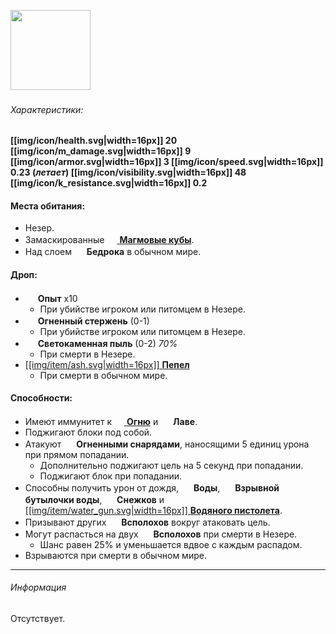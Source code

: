 <img src="https://gamepedia.cursecdn.com/minecraft_gamepedia/5/5a/Blaze.gif" width="128"> 

###### Характеристики:
**[[img/icon/health.svg|width=16px]] 20
[[img/icon/m_damage.svg|width=16px]] 9
[[img/icon/armor.svg|width=16px]] 3
[[img/icon/speed.svg|width=16px]] 0.23 (*летает*)
[[img/icon/visibility.svg|width=16px]] 48
[[img/icon/k_resistance.svg|width=16px]] 0.2**

#### Места обитания:
- Незер.
- Замаскированные [<img src="https://gamepedia.cursecdn.com/minecraft_gamepedia/e/ed/Magma_Cube.png" width="16"> **Магмовые кубы**](https://github.com/SoSeDiK-Universe/Wiki/wiki/Магмовый-куб).
- Над слоем <img src="https://gamepedia.cursecdn.com/minecraft_gamepedia/6/68/Bedrock_JE2_BE2.png" width="16"> **Бедрока** в обычном мире.

#### Дроп:
- <img src="https://gamepedia.cursecdn.com/minecraft_gamepedia/3/38/Experience_Orb.gif" width="16"> **Опыт** x10
  - При убийстве игроком или питомцем в Незере.
- <img src="https://gamepedia.cursecdn.com/minecraft_gamepedia/8/87/Blaze_Rod_JE1_BE1.png" width="16"> **Огненный стержень** (0-1)
  - При убийстве игроком или питомцем в Незере.
- <img src="https://gamepedia.cursecdn.com/minecraft_gamepedia/2/25/Glowstone_Dust_JE2_BE2.png" width="16"> **Светокаменная пыль** (0-2) *70%*
  - При смерти в Незере.
- [[[img/item/ash.svg|width=16px]] **Пепел**](https://github.com/SoSeDiK-Universe/Wiki/wiki/Пепел)
  - При смерти в обычном мире.

#### Способности:
- Имеют иммунитет к [<img src="https://gamepedia.cursecdn.com/minecraft_gamepedia/a/a5/Fire.gif" width="16"> **Огню**](https://github.com/SoSeDiK-Universe/Wiki/wiki/Огонь) и <img src="https://gamepedia.cursecdn.com/minecraft_gamepedia/a/aa/Lava.gif" width="16"> **Лаве**.
- Поджигают блоки под собой.
- Атакуют <img src="https://gamepedia.cursecdn.com/minecraft_gamepedia/3/3b/Fire_Charge_JE2_BE2.png" width="16"> **Огненными снарядами**, наносящими 5 единиц урона при прямом попадании.
  - Дополнительно поджигают цель на 5 секунд при попадании.
  - Поджигают блок при попадании.
- Способны получить урон от дождя, <img src="https://gamepedia.cursecdn.com/minecraft_gamepedia/2/25/Water_%28animated%29.png" width="16"> **Воды**, <img src="https://gamepedia.cursecdn.com/minecraft_gamepedia/1/18/Splash_Water_Bottle_JE2_BE2.png" width="16"> **Взрывной бутылочки воды**, <img src="https://gamepedia.cursecdn.com/minecraft_gamepedia/2/2a/Snowball_JE3_BE3.png" width="16"> **Снежков** и [[[img/item/water_gun.svg|width=16px]] **Водяного пистолета**](https://github.com/SoSeDiK-Universe/Wiki/wiki/Водяной-пистолет).
- Призывают других <img src="https://gamepedia.cursecdn.com/minecraft_gamepedia/5/5a/Blaze.gif" width="16"> **Всполохов** вокруг атаковать цель.
- Могут распасться на двух <img src="https://gamepedia.cursecdn.com/minecraft_gamepedia/5/5a/Blaze.gif" width="16"> **Всполохов** при смерти в Незере.
  - Шанс равен 25% и уменьшается вдвое с каждым распадом.
- Взрываются при смерти в обычном мире.

___
###### Информация
Отсутствует.